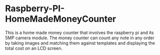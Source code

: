 # Raspberry-PI-HomeMadeMoneyCounter
This is a home made money counter that involves the raspberry pi and its 5MP camera module.
The money counter can count any note in any order by taking images and matching them against templates and displaying the total cost on
an LCD screen.
